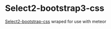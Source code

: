# Select2-bootstrap3-css

[Select2-bootstrap-css](https://github.com/t0m/select2-bootstrap-css/tree/bootstrap3) wraped for use with meteor
